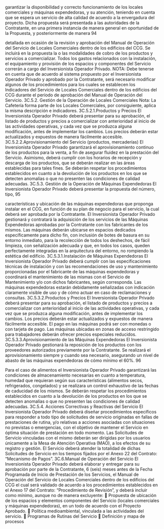 garantizar la disponibilidad y correcto funcionamiento de los locales comerciales y máquinas
expendedoras, y su atención, teniendo en cuenta que se espera un servicio de alta calidad
de acuerdo a la envergadura del proyecto.
Dicha propuesta será presentada a las autoridades de la Contratante, en una primera
instancia de manera general en oportunidad de la Propuesta, y posteriormente de manera
94

detallada en ocasión de la revisión y aprobación del Manual de Operación del Servicio de
Locales Comerciales dentro de los edificios del CCG.
Se incluirá en la propuesta la o las modalidades de cobro de los productos y servicios a
comercializar.
Todos los gastos relacionados con la instalación, el equipamiento y provisión de los
espacios y componentes del Servicio correrán a cargo del Inversionista Operador Privado.
NOTA: Debe tenerse en cuenta que de acuerdo al sistema propuesto por el Inversionista
Operador Privado y aprobado por la Contratante, será necesario modificar algunos de los
procedimientos para los cuales se establecen los Indicadores del Servicio de Locales
Comerciales dentro de los edificios del CCG durante el período de aprobación del Manual de
Operación del Servicio.
3C.5.2. Gestión de la Operación de Locales Comerciales
Nota: La Cafetería forma parte de los Locales Comerciales, por consiguiente, aplica la
misma descripción e indicadores.
3C.5.2.1.Productos y Precios
El Inversionista Operador Privado deberá presentar para su aprobación, el listado de
productos y precios a comercializar con anterioridad al inicio de las actividades operativas, y
cada vez que se produzca alguna modificación, antes de implementar los cambios.
Los precios deberán estar actualizados y expuestos de manera fácilmente accesible.
3C.5.2.2.Aprovisionamiento del Servicio (productos, mercaderías)
El Inversionista Operador Privado garantizará el aprovisionamiento continuo de los
productos para la venta, a fin de asegurar fluidez en la prestación del Servicio.
Asimismo, deberá cumplir con los horarios de recepción y descarga de los productos, que se
deberán realizar en las áreas establecidas para tales fines.
Se deberán respetar los procedimientos establecidos en cuanto a la devolución de los
productos en los que se detecten anomalías o que no presenten las condiciones de calidad
adecuadas.
3C.5.3. Gestión de la Operación de Máquinas Expendedoras
El Inversionista Operador Privado deberá presentar la propuesta del número, tipo,
95

características y ubicación de las máquinas expendedoras que proponga instalar en el CCG,
en función de su plan de negocio para el servicio, la cual deberá ser aprobada por la
Contratante.
El Inversionista Operador Privado gestionará y contratará la adquisición de los servicios de
las Máquinas Expendedoras aprobadas por la Contratante con los fabricantes de los
mismos.
Las máquinas deberán ubicarse en espacios dedicados específicamente para dicho fin, con
inclusión de botes de basura en su entorno inmediato, para la recolección de todos los
deshechos, de fácil limpieza, con señalización adecuada y que, en todos los casos, queden
perfectamente integradas en la arquitectura del entorno, no rompiendo la estética del
edificio.
3C.5.3.1.Instalación de Máquinas Expendedoras
El Inversionista Operador Privado deberá cumplir con las especificaciones técnicas de
instalación y con las recomendaciones de uso y mantenimiento proporcionadas por el
fabricante de las máquinas expendedoras y coordinará el mantenimiento de las mismas con
el Servicio de Mantenimiento y/o con dichos fabricantes, según corresponda.
Las máquinas expendedoras estarán debidamente señalizadas con indicación claramente
visible de uso y de cómo actuar en caso de reclamaciones y consultas.
3C.5.3.2.Productos y Precios
El Inversionista Operador Privado deberá presentar para su aprobación, el listado de
productos y precios a comercializar con anterioridad al inicio de las actividades operativas, y
cada vez que se produzca alguna modificación, antes de implementar los cambios.
Los precios deberán estar actualizados y expuestos de manera fácilmente accesible. El
pago en las máquinas podrá ser con monedas o con tarjeta de pago.
Las máquinas ubicadas en zonas de acceso restringido para trabajadores deberán ofrecer
precios especiales reducidos.
3C.5.3.3.Aprovisionamiento de las Máquinas Expendedoras
El Inversionista Operador Privado gestionará la reposición de los productos con los
proveedores autorizados previamente por la Contratante.
Se realizará el aprovisionamiento siempre y cuando sea necesario, asegurando un nivel de
abasto de las máquinas expendedoras de cómo mínimo el 60%.
96

Para el caso de alimentos el Inversionista Operador Privado garantizará las condiciones de
almacenamiento necesarias en cuanto a temperatura, humedad que requieran según sus
características (alimentos secos, refrigerados, congelados) y se realizara un control
exhaustivo de las fechas de caducidad de los mismos.
Se deberán respetar los procedimientos establecidos en cuanto a la devolución de los
productos en los que se detecten anomalías o que no presenten las condiciones de calidad
adecuadas.
3C.5.4. Acciones Correctivas y Reactivas del Servicio
El Inversionista Operador Privado deberá diseñar procedimientos específicos para responder
a todo tipo de solicitudes de servicio originadas en fallas de prestaciones de rutina, y/o
relativas a acciones asociadas con situaciones no previstas o emergencias, con el objetivo
de mantener el Servicio en óptima situación de prestación en todo momento.
Las Solicitudes de Servicio vinculadas con el mismo deberán ser dirigidas por los usuarios
únicamente a la Mesa de Atención Operativa (MAO), a los efectos de su registro y gestión.
El Servicio deberá atender la totalidad de dichas Solicitudes de Servicio en los tiempos
fijados por el Anexo 22 del Contrato: “Mecanismo de Pagos”.
3C.6.Manual de Operación del Servicio
El Inversionista Operador Privado deberá elaborar y entregar para su aprobación por parte
de la Contratante, 6 (seis) meses antes de la Fecha Programada de Inicio de Prestación de
los Servicios, el Manual de Operación del Servicio de Locales Comerciales dentro de los
edificios del CCG el cual será validado de acuerdo a los procedimientos establecidos en el
Anexo 17 del Contrato: “Procedimiento de Revisión”, y deberá incluir como mínimo,
aunque no de manera excluyente:
 Propuesta de ubicación de los espacios y elementos componentes del Servicio (locales
comerciales y máquinas expendedoras), en un todo de acuerdo con el Proyecto
Aprobado.
 Política medioambiental, vinculada a las actividades del servicio.
 Programas de Rutinas del Servicio
 Definición y mapa de procesos
